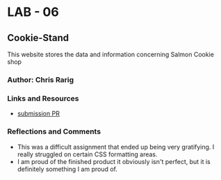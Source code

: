 # LAB - 06

## Cookie-Stand

This website stores the data and information concerning Salmon Cookie shop

### Author: Chris Rarig

### Links and Resources
* [submission PR](http://xyz.com)

### Reflections and Comments

* This was a difficult assignment that ended up being very gratifying.
I really struggled on certain CSS formatting areas.
* I am proud of the finished product it obviously isn't perfect, but it is definitely something I am proud of.